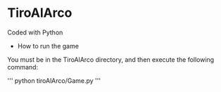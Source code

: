 # TiroAlArco
Coded with Python

- How to run the game

You must be in the TiroAlArco directory, and then execute the following command:

'''
python tiroAlArco/Game.py
'''
